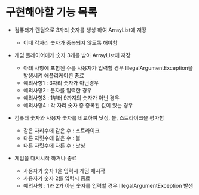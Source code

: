 # 구현해야할 기능 목록

- 컴퓨터가 랜덤으로 3자리 숫자를 생성 하여 ArrayList에 저장
  - 이때 각자리 숫자가 중복되지 않도록 해야함  


- 게임 플레이어에게 숫자 3개를 받아 ArrayList에 저장
    - 아래 사항에 포함된 수를 사용자가 입력할 경우 IllegalArgumentException을 발생시켜 애플리케이션 종료
    - 예외사항1 : 3자리 숫자가 아닌경우
    - 예외사항2 : 문자를 입력한 경우
    - 예외사항3 : 1부터 9까지의 숫자가 아닌 경우
    - 예외사항4 : 각 자리 숫자 중 중복된 값이 있는 경우


- 컴퓨터 숫자와 사용자 숫자를 비교하여 낫싱, 볼, 스트라이크을 평가함
  - 같은 자리수에 같은 수 : 스트라이크 
  - 다른 자릿수에 같은 수 : 볼
  - 다른 자릿수에 다른 수 : 낫싱


- 게임을 다시시작 하거나 종료
  - 사용자가 숫자 1을 입력시 게임 재시작
  - 사용자가 숫자 2를 입력시 종료
  - 예외사항 : 1과 2가 아닌 숫자를 입력할 경우 IllegalArgumentException 발생
